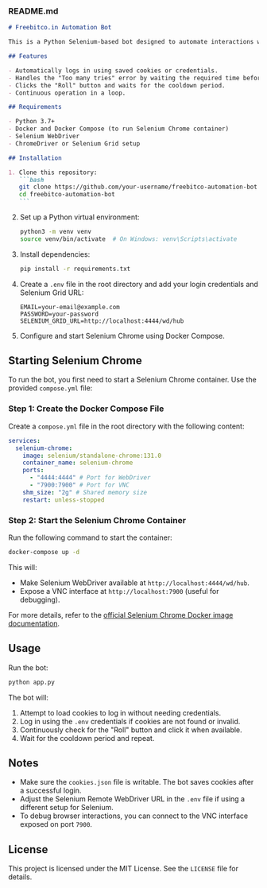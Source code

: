 ### README.md

````markdown
# Freebitco.in Automation Bot

This is a Python Selenium-based bot designed to automate interactions with the Freebitco.in website. The bot can perform actions like logging in, handling cookies, clicking the "Roll" button, and waiting for the next roll time.

## Features

- Automatically logs in using saved cookies or credentials.
- Handles the "Too many tries" error by waiting the required time before retrying.
- Clicks the "Roll" button and waits for the cooldown period.
- Continuous operation in a loop.

## Requirements

- Python 3.7+
- Docker and Docker Compose (to run Selenium Chrome container)
- Selenium WebDriver
- ChromeDriver or Selenium Grid setup

## Installation

1. Clone this repository:
   ```bash
   git clone https://github.com/your-username/freebitco-automation-bot.git
   cd freebitco-automation-bot
   ```
````

2. Set up a Python virtual environment:

   ```bash
   python3 -m venv venv
   source venv/bin/activate  # On Windows: venv\Scripts\activate
   ```

3. Install dependencies:

   ```bash
   pip install -r requirements.txt
   ```

4. Create a `.env` file in the root directory and add your login credentials and Selenium Grid URL:

   ```env
   EMAIL=your-email@example.com
   PASSWORD=your-password
   SELENIUM_GRID_URL=http://localhost:4444/wd/hub
   ```

5. Configure and start Selenium Chrome using Docker Compose.

## Starting Selenium Chrome

To run the bot, you first need to start a Selenium Chrome container. Use the provided `compose.yml` file:

### Step 1: Create the Docker Compose File

Create a `compose.yml` file in the root directory with the following content:

```yaml
services:
  selenium-chrome:
    image: selenium/standalone-chrome:131.0
    container_name: selenium-chrome
    ports:
      - "4444:4444" # Port for WebDriver
      - "7900:7900" # Port for VNC
    shm_size: "2g" # Shared memory size
    restart: unless-stopped
```

### Step 2: Start the Selenium Chrome Container

Run the following command to start the container:

```bash
docker-compose up -d
```

This will:

- Make Selenium WebDriver available at `http://localhost:4444/wd/hub`.
- Expose a VNC interface at `http://localhost:7900` (useful for debugging).

For more details, refer to the [official Selenium Chrome Docker image documentation](https://hub.docker.com/r/selenium/standalone-chrome).

## Usage

Run the bot:

```bash
python app.py
```

The bot will:

1. Attempt to load cookies to log in without needing credentials.
2. Log in using the `.env` credentials if cookies are not found or invalid.
3. Continuously check for the "Roll" button and click it when available.
4. Wait for the cooldown period and repeat.

## Notes

- Make sure the `cookies.json` file is writable. The bot saves cookies after a successful login.
- Adjust the Selenium Remote WebDriver URL in the `.env` file if using a different setup for Selenium.
- To debug browser interactions, you can connect to the VNC interface exposed on port `7900`.

## License

This project is licensed under the MIT License. See the `LICENSE` file for details.

```

```
